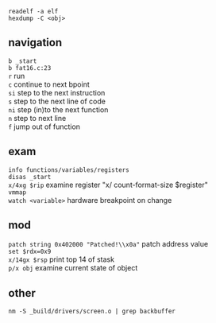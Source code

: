 `readelf -a elf`<br>
`hexdump -C <obj>`
## navigation
`b _start`<br>
`b fat16.c:23`<br>
`r` run<br>
`c` continue to next bpoint<br>
`si` step to the next instruction<br>
`s` step to the next line of code<br>
`ni` step (in)to the next function<br>
`n` step to next line<br>
`f` jump out of function<br>
## exam
`info functions/variables/registers`<br>
`disas _start`<br>
`x/4xg $rip` examine register "x/ count-format-size $register"<br>
`vmmap`<br>
`watch <variable>` hardware breakpoint on change<br>
## mod
`patch string 0x402000 "Patched!\\x0a"`	patch address value<br>
`set $rdx=0x9`<br>
`x/14gx $rsp` print top 14 of stask<br>
`p/x obj` examine current state of object
## other
`nm -S _build/drivers/screen.o | grep backbuffer`